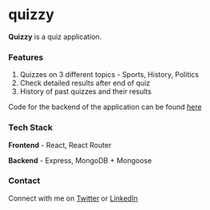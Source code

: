 # quizzy

**Quizzy** is a quiz application.

### Features

1. Quizzes on 3 different topics - Sports, History, Politics
2. Check detailed results after end of quiz
3. History of past quizzes and their results

Code for the backend of the application can be found [here](https://github.com/Sreejan-22/quiz-app-backend)

### Tech Stack

**Frontend** - React, React Router

**Backend** - Express, MongoDB + Mongoose

### Contact

Connect with me on [Twitter](https://twitter.com/sreejan_ch) or [LinkedIn](https://linkedin.com/in/sreejanchaudhury)
